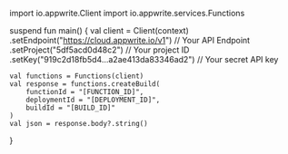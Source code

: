import io.appwrite.Client
import io.appwrite.services.Functions

suspend fun main() {
    val client = Client(context)
      .setEndpoint("https://cloud.appwrite.io/v1") // Your API Endpoint
      .setProject("5df5acd0d48c2") // Your project ID
      .setKey("919c2d18fb5d4...a2ae413da83346ad2") // Your secret API key

    val functions = Functions(client)
    val response = functions.createBuild(
        functionId = "[FUNCTION_ID]",
        deploymentId = "[DEPLOYMENT_ID]",
        buildId = "[BUILD_ID]"
    )
    val json = response.body?.string()
}